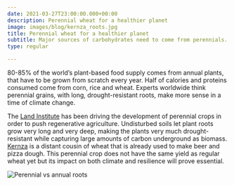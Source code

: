 ```yaml
---
date: 2021-03-27T23:00:00.000+00:00
description: Perennial wheat for a healthier planet
image: images/blog/kernza_roots.jpg
title: Perennial wheat for a healthier planet
subtitle: Major sources of carbohydrates need to come from perennials.
type: regular

---
```

80-85% of the world’s plant-based food supply comes from annual plants, that have to be grown from scratch every year. Half of calories and proteins consumed come from corn, rice and wheat. Experts worldwide think perennial grains, with long, drought-resistant roots, make more sense in a time of climate change.

The [Land Institute](https://landinstitute.org "Land Institute") has been driving the development of perennial crops in order to push regenerative agriculture. Undisturbed soils let plant roots grow very long and very deep, making the plants very much drought-resistant while capturing large amounts of carbon underground as biomass.  
[Kernza](https://landinstitute.org/our-work/perennial-crops/kernza/ "Kernza") is a distant cousin of wheat that is already used to make beer and pizza dough. This perennial crop does not have the same yield as regular wheat yet but its impact on both climate and resilience will prove essential.

![](/images/blog/kernza.jpg "Perennial vs annual roots")
